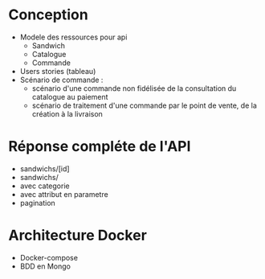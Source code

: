 
# Conception
- Modele des ressources pour api
  - Sandwich
  - Catalogue
  - Commande
- Users stories (tableau)
- Scénario de commande :
  - scénario d'une commande non fidélisée de la consultation du catalogue au paiement
  - scénario de traitement d'une commande par le point de vente, de la création à la livraison

# Réponse compléte de l'API
- sandwichs/[id]
- sandwichs/
- avec categorie
- avec attribut en parametre
- pagination

# Architecture Docker
- Docker-compose
- BDD en Mongo
